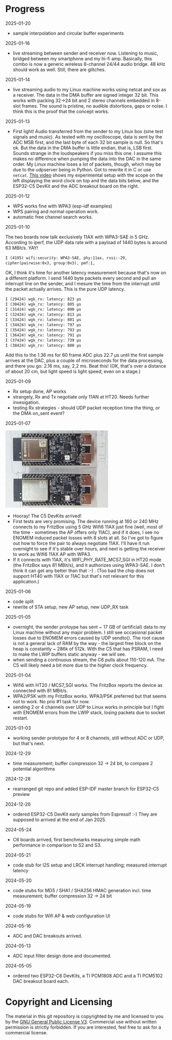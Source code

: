 # Progress 

2025-01-20

 * sample interpolation and circular buffer experiments

2025-01-16

 * live streaming between sender and receiver now. Listening to music, bridged between my smartphone and my hi-fi amp. Basically, this combo is now a generic wireless 8-channel 24/44 audio bridge. 48 kHz should work as well. Still, there are glitches. 

2025-01-14

 * live streaming audio to my Linux machine works using netcat and sox as a receiver. The data in the DMA buffer are signed integer 32 bit. This works with packing 32->24 bit and 2 stereo channels embedded in 8-slot frames.  The sound is pristine, no audible distortions, gaps or noise. I think this is the proof that the concept works. 

2025-01-13

 * First light! Audio transferred from the sender to my Linux box (sine test signals and music). As tested with my oscilloscope, data is sent by the ADC MSB first, and the last byte of each 32 bit sample is null. So that's ok. But the data in the DMA buffer is little endian, that is, LSB first. Sounds strange in the loudspeakers if you miss this one. I assume this makes no difference when pumping the data into the DAC in the same order. My Linux machine loses a lot of packets, though, which may be due to the udpserver being in Python. Got to rewrite it in C or use `netcat`. [This video](https://youtu.be/FOIhJvwpMKE) shows my experimental setup with the scope on the left displaying the word clock on top and the data bits below, and the ESP32-C5 DevKit and the ADC breakout board on the right.

2025-01-12

 * WPS works fine with WPA3 (esp-idf examples)
 * WPS pairing and normal operation work. 
 * automatic free channel search works. 

2025-01-10

The two boards now talk exclusively 11AX with WPA3-SAE in 5 GHz. According to iperf, the UDP data rate with a payload of 1440 bytes is around 63 MBit/s. YAY! 

    I (4195) wifi:security: WPA3-SAE, phy:11ax, rssi:-29, cipher(pairwise:0x3, group:0x3), pmf:1, 

OK, I think it's time for another latency measurement because that's now on a different platform. I send 1440 byte packets every second and pull an interrupt line on the sender, and I mesure the time from the interrupt until the packet actually arrives. This is the pure UDP latency. 

    I (29424) wgk_rx: latency: 823 µs
    I (30424) wgk_rx: latency: 805 µs
    I (31424) wgk_rx: latency: 800 µs
    I (32424) wgk_rx: latency: 813 µs
    I (33424) wgk_rx: latency: 801 µs
    I (34424) wgk_rx: latency: 797 µs
    I (35424) wgk_rx: latency: 793 µs
    I (36424) wgk_rx: latency: 791 µs
    I (37424) wgk_rx: latency: 739 µs
    I (38424) wgk_rx: latency: 800 µs

Add this to the 1.36 ms for 60 frame ADC plus 22.7 µs until the first sample arrives at the DAC, plus a couple of microseconds for the data processing, and there you go: 2.16 ms, say, 2,2 ms. Beat this! (OK, that's over a distance of about 20 cm, but light speed is light speed, even on a stage.) 
 
2025-01-09

 * Rx setup done, AP works
 * strangely, Rx and Tx negotiate only 11AN at HT20. Needs further invesigation. 
 * testing Rx strategies - should UDP packet reception time the thing, or the DMA on_sent event? 

2025-01-07

![ESP32-C5 Devkits](devkits.jpg)

 * Hooray! The C5 DevKits arrived! 
 * First tests are very promising. The device running at 160 or 240 MHz connects to my FritzBox using 5 GHz Wifi6 11AX just fine (well, most of the time - sometimes the AP offers only 11AC), and if it does, I see no ENOMEM induced packet losses with 8 slots at all. So I've got to figure out how to force the pair to always negotiate 11AX. I'll have it run overnight to see if it's stable over hours, and next is getting the receiver to work as Wifi6 11AX AP with WPA3. 
 * If it connects with 11AX, it's WIFI_PHY_RATE_MCS7_SGI in HT20 mode (the FritzBox says 81 MBit/s), and it authorizes using WPA3-SAE. I don't think it can get any better than that :-) . (Too bad the chip does not support HT40 with 11AX or 11AC but that's not relevant for this application.) 

2025-01-06

 * code split
 * rewrite of STA setup, new AP setup, new UDP_RX task

2025-01-05

 * overnight, the sender protoype has sent ~ 17 GB of (artificial) data to my Linux machine without any major problem. I still see occasional packet losses due to ENOMEM errors caused by UDP sendto(). The root cause is not a general lack of RAM by the way - the largest free block on the heap is constantly ~ 286k of 512k. With the C5 that has PSRAM, I need to make the LWIP buffers static anyway - we will see. 
 * when sending a continuous stream, the C6 pulls about 110-120 mA. The C5 will likely need a bit more due to the higher clock frequency. 

2025-01-04

 * Wifi6 with HT20 / MCS7_SGI works. The FritzBox reports the device as connected with 81 MBit/s. 
 * WPA2/PSK with my FritzBox works. WPA3/PSK preferred but that seems not to work. No prio #1 task for now.
 * sending 2 or 4 channels over UDP to Linux works in principle but I fight with ENOMEM errors from the LWIP stack, losing packets due to socket restart. 

2025-01-03

 * working sender prototype for 4 or 8 channels, still without ADC or UDP, but that's next. 

2024-12-29

 * time measurement; buffer compression 32 -> 24 bit, to compare 2 potential algorithms

2ß24-12-28

 * rearranged git repo and added ESP-IDF master branch for ESP32-C5 preview

2024-12-26

 * ordered ESP32-C5 DevKit early samples from Espressif :-) They are supposed to arrived at the end of Jan 2025. 

2024-05-24

 * C6 boards arrived, first benchmarks measuring simple math performance in comparison to S2 and S3. 

2024-05-21

 * code stub for I2S setup and LRCK interrupt handling; measured interrupt latency

2024-05-20

 * code stubs for MD5 / SHA1 / SHA256 HMAC generation incl. time measurement; buffer compression 32 -> 24 bit

2024-05-19

 * code stubs for Wifi AP & web configuration UI 

2024-05-16

 * ADC and DAC breakouts arrived. 

2024-05-13

 * ADC input filter design done and documented. 

2024-05-05

 * ordered two ESP32-C6 DevKits, a TI PCM1808 ADC and a TI PCM5102 DAC breakout board each.


# Copyright and Licensing

The material in this git repository is copyrighted by me and licensed to you by the [GNU General Public License V3](https://www.gnu.org/licenses/gpl-3.0.en.html). Commercial use without written permission is strictly forbidden. If you are interested, feel free to ask for a commercial license. 

